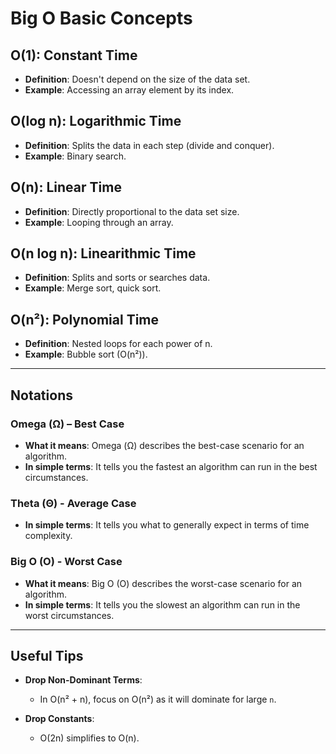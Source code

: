 # Big O Basic Concepts

## O(1): Constant Time
- **Definition**: Doesn't depend on the size of the data set.
- **Example**: Accessing an array element by its index.

## O(log n): Logarithmic Time
- **Definition**: Splits the data in each step (divide and conquer).
- **Example**: Binary search.

## O(n): Linear Time
- **Definition**: Directly proportional to the data set size.
- **Example**: Looping through an array.

## O(n log n): Linearithmic Time
- **Definition**: Splits and sorts or searches data.
- **Example**: Merge sort, quick sort.

## O(n²): Polynomial Time
- **Definition**: Nested loops for each power of n.
- **Example**: Bubble sort (O(n²)).

---

## Notations

### Omega (Ω) – Best Case
- **What it means**: Omega (Ω) describes the best-case scenario for an algorithm.
- **In simple terms**: It tells you the fastest an algorithm can run in the best circumstances.

### Theta (Θ) - Average Case
- **In simple terms**: It tells you what to generally expect in terms of time complexity.

### Big O (O) - Worst Case
- **What it means**: Big O (O) describes the worst-case scenario for an algorithm.
- **In simple terms**: It tells you the slowest an algorithm can run in the worst circumstances.

---

## Useful Tips
- **Drop Non-Dominant Terms**: 
  - In O(n² + n), focus on O(n²) as it will dominate for large `n`.
  
- **Drop Constants**:
  - O(2n) simplifies to O(n).
